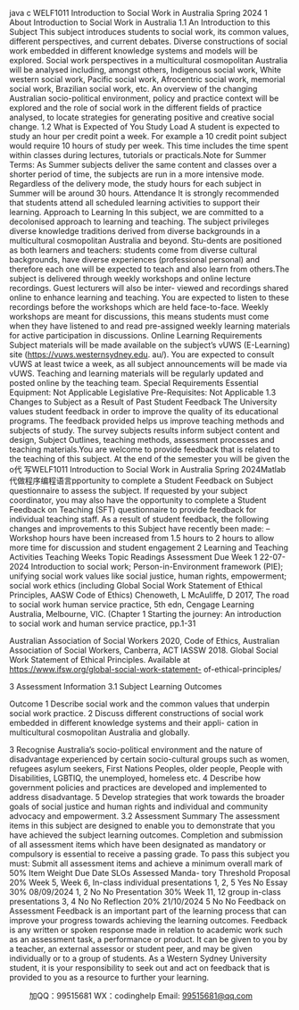 java c
WELF1011   Introduction   to   Social   Work   in   Australia 
Spring   2024 
1 About Introduction to Social Work in Australia 
1.1 An Introduction to this Subject 
This   subject introduces students   to   social   work, its common values, different perspectives, and current debates. Diverse   constructions   of   social   work   embedded   in different   knowledge   systems   and   models   will   be   explored. Social   work   perspectives   in   a   multicultural   cosmopolitan Australia   will   be   analysed   including,   amongst   others,   Indigenous   social   work, White   western   social   work,   Pacific   social   work, Afrocentric   social   work, memorial   social   work,   Brazilian   social work,   etc. An   overview   of the   changing   Australian   socio-political   environment,   policy   and   practice   context will   be   explored   and   the   role   of   social   work   in   the   different   fields   of   practice   analysed,   to   locate   strategies   for   generating   positive   and   creative   social   change. 
1.2 What is Expected of You 
Study Load A   student   is   expected   to   study   an   hour   per   credit   point   a   week. For   example   a   10   credit   point   subject   would   require
10   hours   of   study   per   week.   This   time   includes   the   time   spent   within   classes   during   lectures,   tutorials   or   practicals.Note for Summer Terms:    As Summer subjects deliver the same content and classes over a shorter period of time, the subjects are run in a more intensive mode. Regardless of the delivery mode, the study hours for each subject in Summer will be around 30 hours. 
Attendance 
It   is   strongly   recommended   that   students   attend   all   scheduled   learning   activities   to   support   their   learning.
Approach to Learning
In   this   subject,   we   are   committed   to   a   decolonised   approach   to   learning   and   teaching.   The   subject   privileges   diverse   knowledge   traditions   derived   from   diverse   backgrounds   in   a   multicultural   cosmopolitan   Australia   and   beyond. Stu-dents   are   positioned   as   both   learners   and   teachers:    students   come   from   diverse   cultural backgrounds,   have   diverse   experiences   (professional      personal)   and   therefore   each   one   will   be   expected   to   teach   and   also   learn   from   others.The   subject   is   delivered   through   weekly   workshops   and   online   lecture   recordings. Guest lecturers   will   also   be   inter-   viewed   and   recordings   shared   online   to   enhance   learning   and   teaching.   You   are   expected   to   listen   to   these   recordings   before   the   workshops   which   are   held   face-to-face.   Weekly   workshops   are   meant   for   discussions,   this   means   students   must   come   when   they have listened   to   and read pre-assigned   weekly learning    materials   for   active participation   in   discussions.
Online Learning Requirements Subject   materials   will   be   made   available   on   the   subject’s   vUWS   (E-Learning)   site (https://vuws.westernsydney.edu. au/).   You   are expected to consult vUWS   at   least twice   a   week,   as   all   subject   announcements   will   be   made   via   vUWS.   Teaching   and   learning   materials   will   be   regularly   updated   and   posted   online   by   the   teaching   team.
Special Requirements 
Essential Equipment: 
Not   Applicable
Legislative Pre-Requisites: 
Not   Applicable
1.3          Changes to Subject as a Result of Past Student Feedback The   University   values   student   feedback   in   order   to   improve   the   quality   of   its   educational   programs. The   feedback   provided   helps   us   improve teaching   methods   and subjects of study.      The survey subjects   results   inform   subject   content   and   design,   Subject   Outlines,   teaching   methods,   assessment   processes   and   teaching   materials.You   are   welcome   to   provide   feedback   that   is   related   to   the   teaching   of   this   subject. At   the   end   of   the   semester   you   will   be   given   the   o代 写WELF1011 Introduction to Social Work in Australia Spring 2024Matlab
代做程序编程语言pportunity   to   complete   a   Student   Feedback   on   Subject   questionnaire   to   assess   the   subject.   If   requested   by   your   subject   coordinator,   you   may   also   have   the   opportunity   to   complete   a   Student    Feedback   on   Teaching   (SFT)   questionnaire   to   provide   feedback   for   individual   teaching   staff.
As   a   result   of   student   feedback,   the   following   changes   and   improvements   to   this   Subject   have   recently   been   made:
–    Workshop   hours   have   been   increased   from   1.5   hours   to   2   hours   to   allow   more   time   for   discussion   and   student   engagement
2          Learning and Teaching Activities 
Teaching Weeks 
Topic 
Readings 
Assessment Due 
Week 1 
22-07-2024 
Introduction to social work; Person-in-Environment framework (PIE); unifying social work values like 
social justice, human rights, empowerment; social work ethics (including Global Social Work 
Statement of Ethical Principles, AASW Code of Ethics) 
Chenoweth, L  McAuliffe, D 2017, The road to social work  human service practice, 5th edn, 
Cengage Learning Australia, Melbourne, VIC. 
(Chapter 1 Starting the journey: An introduction to social work and human service practice, pp.1-31 

Australian Association of Social Workers 2020, Code of Ethics, Australian Association of Social Workers, Canberra, ACT 
IASSW 2018. Global Social Work Statement of Ethical Principles. Available at 
https://www.ifsw.org/global-social-work-statement- of-ethical-principles/ 

3          Assessment Information 
3.1          Subject Learning Outcomes 

Outcome 
1 
Describe social work and the common values that underpin social work practice. 
2 
Discuss different constructions of social work embedded in different knowledge systems and their appli- cation in multicultural cosmopolitan Australia and globally. 

3 Recognise Australia’s socio-political environment and the nature of disadvantage experienced by certain socio-cultural groups such as women,    refugees        asylum seekers,    First    Nations    Peoples,    older    people, People with Disabilities, LGBTIQ, the unemployed, homeless etc. 
4 
Describe how government policies and practices are developed and implemented to address disadvantage. 
5 
Develop strategies that work towards the broader goals of social justice and human rights and individual and community advocacy and empowerment. 
3.2          Assessment Summary The   assessment   items   in   this   subject   are   designed   to   enable   you   to   demonstrate   that   you   have   achieved   the   subject   learning   outcomes. Completion   and   submission   of   all   assessment   items   which   have   been   designated   as   mandatory   or   compulsory   is   essential   to   receive   a   passing   grade.
To pass this subject you must: 
Submit   all   assessment   items   and   achieve   a   minimum   overall   mark   of   50%
Item 
Weight 
Due Date 
SLOs Assessed 
Manda- tory 
Threshold 
Proposal 
20% 
Week 5, Week 6, In-class individual presentations 
1, 2, 5 
Yes 
No 
Essay 
30% 
08/09/2024 
1, 2 
No 
No 
Presentation 
30% 
Week 11, 12 group in-class presentations 
3, 4 
No 
No 
Reflection 
20% 
21/10/2024 
5 
No 
No 
Feedback on Assessment Feedback   is   an   important   part   of the   learning   process   that   can   improve   your   progress   towards   achieving   the   learning   outcomes. Feedback   is   any   written   or   spoken   response   made   in   relation   to   academic   work   such   as   an   assessment   task,   a   performance   or   product. It   can be   given   to   you   by   a   teacher,   an   external   assessor   or   student   peer,   and   may   be   given   individually   or   to   a   group   of   students. As   a   Western   Sydney   University   student,   it   is   your   responsibility   to   seek   out   and   act   on   feedback   that   is   provided   to   you   as   a   resource   to   further   your   learning.







         
加QQ：99515681  WX：codinghelp  Email: 99515681@qq.com
